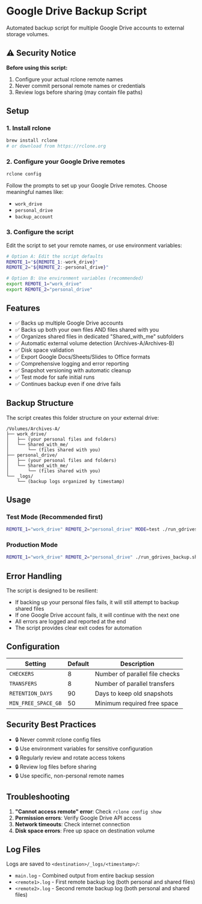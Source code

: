 # Google Drive Backup Script

Automated backup script for multiple Google Drive accounts to external storage volumes.

## ⚠️ Security Notice

**Before using this script:**
1. Configure your actual rclone remote names
2. Never commit personal remote names or credentials
3. Review logs before sharing (may contain file paths)

## Setup

### 1. Install rclone
```bash
brew install rclone
# or download from https://rclone.org
```

### 2. Configure your Google Drive remotes
```bash
rclone config
```
Follow the prompts to set up your Google Drive remotes. Choose meaningful names like:
- `work_drive`
- `personal_drive`
- `backup_account`

### 3. Configure the script
Edit the script to set your remote names, or use environment variables:

```bash
# Option A: Edit the script defaults
REMOTE_1="${REMOTE_1:-work_drive}"
REMOTE_2="${REMOTE_2:-personal_drive}"

# Option B: Use environment variables (recommended)
export REMOTE_1="work_drive"
export REMOTE_2="personal_drive"
```

## Features

- ✅ Backs up multiple Google Drive accounts
- ✅ Backs up both your own files AND files shared with you
- ✅ Organizes shared files in dedicated "Shared_with_me" subfolders
- ✅ Automatic external volume detection (Archives-A/Archives-B)
- ✅ Disk space validation
- ✅ Export Google Docs/Sheets/Slides to Office formats
- ✅ Comprehensive logging and error reporting
- ✅ Snapshot versioning with automatic cleanup
- ✅ Test mode for safe initial runs
- ✅ Continues backup even if one drive fails

## Backup Structure

The script creates this folder structure on your external drive:
```
/Volumes/Archives-A/
├── work_drive/
│   ├── (your personal files and folders)
│   └── Shared_with_me/
│       └── (files shared with you)
├── personal_drive/
│   ├── (your personal files and folders)
│   └── Shared_with_me/
│       └── (files shared with you)
└── _logs/
    └── (backup logs organized by timestamp)
```

## Usage

### Test Mode (Recommended first)
```bash
REMOTE_1="work_drive" REMOTE_2="personal_drive" MODE=test ./run_gdrives_backup.sh
```

### Production Mode
```bash
REMOTE_1="work_drive" REMOTE_2="personal_drive" ./run_gdrives_backup.sh
```

## Error Handling

The script is designed to be resilient:
- If backing up your personal files fails, it will still attempt to backup shared files
- If one Google Drive account fails, it will continue with the next one
- All errors are logged and reported at the end
- The script provides clear exit codes for automation

## Configuration

| Setting | Default | Description |
|---------|---------|-------------|
| `CHECKERS` | 8 | Number of parallel file checks |
| `TRANSFERS` | 8 | Number of parallel transfers |
| `RETENTION_DAYS` | 90 | Days to keep old snapshots |
| `MIN_FREE_SPACE_GB` | 50 | Minimum required free space |

## Security Best Practices

- 🔒 Never commit rclone config files
- 🔒 Use environment variables for sensitive configuration
- 🔒 Regularly review and rotate access tokens
- 🔒 Review log files before sharing
- 🔒 Use specific, non-personal remote names

## Troubleshooting

1. **"Cannot access remote" error**: Check `rclone config show`
2. **Permission errors**: Verify Google Drive API access
3. **Network timeouts**: Check internet connection
4. **Disk space errors**: Free up space on destination volume

## Log Files

Logs are saved to `<destination>/_logs/<timestamp>/`:
- `main.log` - Combined output from entire backup session
- `<remote1>.log` - First remote backup log (both personal and shared files)
- `<remote2>.log` - Second remote backup log (both personal and shared files)
